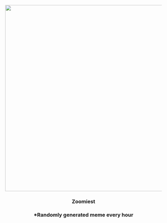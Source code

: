 <p align="center">
        <img src="https://i.redd.it/7tgxn9ou8d491.png" width="600" height="600">
        </p>
        <h3 align="center">Zoomiest</h3>
        <h3 align="center">*Randomly generated meme every hour</h3>
    